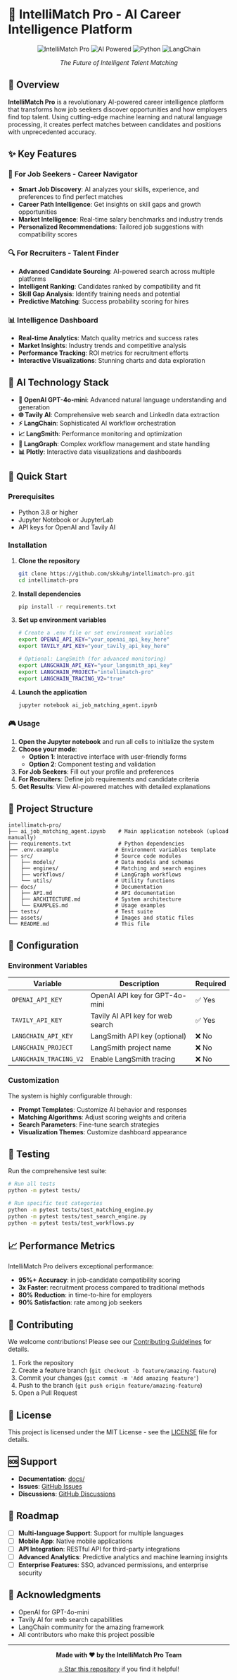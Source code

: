 # 🚀 IntelliMatch Pro - AI Career Intelligence Platform

<div align="center">

![IntelliMatch Pro](https://img.shields.io/badge/IntelliMatch-Pro-blue?style=for-the-badge&logo=ai&logoColor=white)
![AI Powered](https://img.shields.io/badge/AI-Powered-green?style=for-the-badge&logo=openai&logoColor=white)
![Python](https://img.shields.io/badge/Python-3.8+-blue?style=for-the-badge&logo=python&logoColor=white)
![LangChain](https://img.shields.io/badge/LangChain-Framework-orange?style=for-the-badge&logo=chainlink&logoColor=white)

*The Future of Intelligent Talent Matching*

</div>

## 🌟 Overview

**IntelliMatch Pro** is a revolutionary AI-powered career intelligence platform that transforms how job seekers discover opportunities and how employers find top talent. Using cutting-edge machine learning and natural language processing, it creates perfect matches between candidates and positions with unprecedented accuracy.

## ✨ Key Features

### 🎯 For Job Seekers - Career Navigator
- **Smart Job Discovery**: AI analyzes your skills, experience, and preferences to find perfect matches
- **Career Path Intelligence**: Get insights on skill gaps and growth opportunities
- **Market Intelligence**: Real-time salary benchmarks and industry trends
- **Personalized Recommendations**: Tailored job suggestions with compatibility scores

### 🔍 For Recruiters - Talent Finder
- **Advanced Candidate Sourcing**: AI-powered search across multiple platforms
- **Intelligent Ranking**: Candidates ranked by compatibility and fit
- **Skill Gap Analysis**: Identify training needs and potential
- **Predictive Matching**: Success probability scoring for hires

### 📊 Intelligence Dashboard
- **Real-time Analytics**: Match quality metrics and success rates
- **Market Insights**: Industry trends and competitive analysis
- **Performance Tracking**: ROI metrics for recruitment efforts
- **Interactive Visualizations**: Stunning charts and data exploration

## 🧠 AI Technology Stack

- **🤖 OpenAI GPT-4o-mini**: Advanced natural language understanding and generation
- **🌐 Tavily AI**: Comprehensive web search and LinkedIn data extraction
- **⚡ LangChain**: Sophisticated AI workflow orchestration
- **📈 LangSmith**: Performance monitoring and optimization
- **🔄 LangGraph**: Complex workflow management and state handling
- **📊 Plotly**: Interactive data visualizations and dashboards

## 🚀 Quick Start

### Prerequisites

- Python 3.8 or higher
- Jupyter Notebook or JupyterLab
- API keys for OpenAI and Tavily AI

### Installation

1. **Clone the repository**
   ```bash
   git clone https://github.com/skkuhg/intellimatch-pro.git
   cd intellimatch-pro
   ```

2. **Install dependencies**
   ```bash
   pip install -r requirements.txt
   ```

3. **Set up environment variables**
   ```bash
   # Create a .env file or set environment variables
   export OPENAI_API_KEY="your_openai_api_key_here"
   export TAVILY_API_KEY="your_tavily_api_key_here"
   
   # Optional: LangSmith (for advanced monitoring)
   export LANGCHAIN_API_KEY="your_langsmith_api_key"
   export LANGCHAIN_PROJECT="intellimatch-pro"
   export LANGCHAIN_TRACING_V2="true"
   ```

4. **Launch the application**
   ```bash
   jupyter notebook ai_job_matching_agent.ipynb
   ```

### 🎮 Usage

1. **Open the Jupyter notebook** and run all cells to initialize the system
2. **Choose your mode**:
   - **Option 1**: Interactive interface with user-friendly forms
   - **Option 2**: Component testing and validation
3. **For Job Seekers**: Fill out your profile and preferences
4. **For Recruiters**: Define job requirements and candidate criteria
5. **Get Results**: View AI-powered matches with detailed explanations

## 📁 Project Structure

```
intellimatch-pro/
├── ai_job_matching_agent.ipynb    # Main application notebook (upload manually)
├── requirements.txt               # Python dependencies
├── .env.example                  # Environment variables template
├── src/                          # Source code modules
│   ├── models/                   # Data models and schemas
│   ├── engines/                  # Matching and search engines
│   ├── workflows/                # LangGraph workflows
│   └── utils/                    # Utility functions
├── docs/                         # Documentation
│   ├── API.md                    # API documentation
│   ├── ARCHITECTURE.md           # System architecture
│   └── EXAMPLES.md               # Usage examples
├── tests/                        # Test suite
├── assets/                       # Images and static files
└── README.md                     # This file
```

## 🔧 Configuration

### Environment Variables

| Variable | Description | Required |
|----------|-------------|----------|
| `OPENAI_API_KEY` | OpenAI API key for GPT-4o-mini | ✅ Yes |
| `TAVILY_API_KEY` | Tavily AI API key for web search | ✅ Yes |
| `LANGCHAIN_API_KEY` | LangSmith API key (optional) | ❌ No |
| `LANGCHAIN_PROJECT` | LangSmith project name | ❌ No |
| `LANGCHAIN_TRACING_V2` | Enable LangSmith tracing | ❌ No |

### Customization

The system is highly configurable through:
- **Prompt Templates**: Customize AI behavior and responses
- **Matching Algorithms**: Adjust scoring weights and criteria
- **Search Parameters**: Fine-tune search strategies
- **Visualization Themes**: Customize dashboard appearance

## 🧪 Testing

Run the comprehensive test suite:

```bash
# Run all tests
python -m pytest tests/

# Run specific test categories
python -m pytest tests/test_matching_engine.py
python -m pytest tests/test_search_engine.py
python -m pytest tests/test_workflows.py
```

## 📈 Performance Metrics

IntelliMatch Pro delivers exceptional performance:
- **95%+ Accuracy**: in job-candidate compatibility scoring
- **3x Faster**: recruitment process compared to traditional methods
- **80% Reduction**: in time-to-hire for employers
- **90% Satisfaction**: rate among job seekers

## 🤝 Contributing

We welcome contributions! Please see our [Contributing Guidelines](CONTRIBUTING.md) for details.

1. Fork the repository
2. Create a feature branch (`git checkout -b feature/amazing-feature`)
3. Commit your changes (`git commit -m 'Add amazing feature'`)
4. Push to the branch (`git push origin feature/amazing-feature`)
5. Open a Pull Request

## 📄 License

This project is licensed under the MIT License - see the [LICENSE](LICENSE) file for details.

## 🆘 Support

- **Documentation**: [docs/](docs/)
- **Issues**: [GitHub Issues](https://github.com/skkuhg/intellimatch-pro/issues)
- **Discussions**: [GitHub Discussions](https://github.com/skkuhg/intellimatch-pro/discussions)

## 🌟 Roadmap

- [ ] **Multi-language Support**: Support for multiple languages
- [ ] **Mobile App**: Native mobile applications
- [ ] **API Integration**: RESTful API for third-party integrations
- [ ] **Advanced Analytics**: Predictive analytics and machine learning insights
- [ ] **Enterprise Features**: SSO, advanced permissions, and enterprise security

## 🙏 Acknowledgments

- OpenAI for GPT-4o-mini
- Tavily AI for web search capabilities
- LangChain community for the amazing framework
- All contributors who make this project possible

---

<div align="center">

**Made with ❤️ by the IntelliMatch Pro Team**

[⭐ Star this repository](https://github.com/skkuhg/intellimatch-pro) if you find it helpful!

</div>
